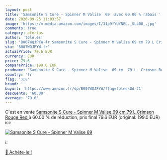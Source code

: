 ```yaml
---
layout: post
title: 'Samsonite S Cure - Spinner M Valise  69  avec 60.00 % rabais '
date: 2020-09-25 11:03:57
image: 'https://m.media-amazon.com/images/I/31p9fYUYNEL._SL400_.jpg'
comments: true
category: ofertas
author: 'tole.es'
slug: 'B007WQJPYW-fr Samsonite S Cure - Spinner M Valise 69 cm 79 L Crimson...'
sku: 'B007WQJPYW-fr'
actualPrice: 79.6 EUR
currency: EUR
price: 79.6
comparePrice: 199.0 EUR
prodname: 'Samsonite S Cure - Spinner M Valise  69 cm  79 L  Crimson Rouge  Red '
country: 'fr'
flag: '🇫🇷'
brand: ''
buyurl: 'https://www.amazon.fr/dp/B007WQJPYW/?tag=tolees0d-21'
descuento: '60.00'
average: '79.6'
---
```


C'est en vente [Samsonite S Cure - Spinner M Valise  69 cm  79 L  Crimson Rouge  Red ](https://www.amazon.fr/dp/B007WQJPYW/?tag=tolees0d-21)  à  60.00 % de réduction, prix final  79.6 EUR (original: 199.0 EUR) ici:

[![Samsonite S Cure - Spinner M Valise  69 ](https://m.media-amazon.com/images/I/31p9fYUYNEL._SL400_.jpg)](https://www.amazon.fr/dp/B007WQJPYW/?tag=tolees0d-21)

ℹ️:


[🛒 Achète-le!!](https://www.amazon.fr/dp/B007WQJPYW/?tag=tolees0d-21)

